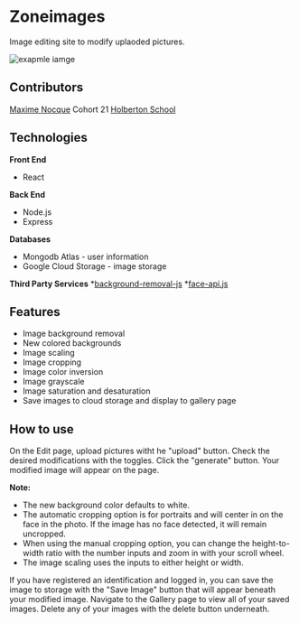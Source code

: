 # Zoneimages

Image editing site to modify uplaoded pictures.

![exapmle iamge](/src/assets/example-photo.png "Before and After")

## Contributors

[Maxime Nocque](https://github.com/Tnozone)
Cohort 21 [Holberton School](https://www.holbertonschool.com/)

## Technologies

**Front End**
* React

**Back End**
* Node.js
* Express

**Databases**
* Mongodb Atlas - user information
* Google Cloud Storage - image storage

**Third Party Services**
*[background-removal-js](https://github.com/imgly/background-removal-js)
*[face-api.js](https://github.com/justadudewhohacks/face-api.js)

## Features

* Image background removal
* New colored backgrounds
* Image scaling
* Image cropping
* Image color inversion
* Image grayscale
* Image saturation and desaturation
* Save images to cloud storage and display to gallery page

## How to use

On the Edit page, upload pictures witht he "upload" button. Check the desired modifications with the toggles. Click the "generate" button. Your modified image will appear on the page.

**Note:** 
* The new background color defaults to white.
* The automatic cropping option is for portraits and will center in on the face in the photo. If the image has no face detected, it will remain uncropped.
* When using the manual cropping option, you can change the height-to-width ratio with the number inputs and zoom in with your scroll wheel.
* The image scaling uses the inputs to either height or width.

If you have registered an identification and logged in, you can save the image to storage with the "Save Image" button that will appear beneath your modified image. Navigate to the Gallery page to view all of your saved images. Delete any of your images with the delete button underneath.